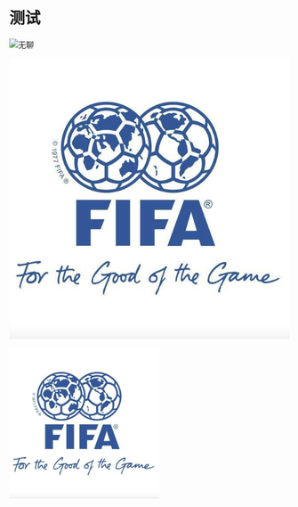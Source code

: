 # 测试
![无聊](http://5b0988e595225.cdn.sohucs.com/images/20190408/7ef1b3dc023e46f6b4e4edf302db4efd.gif)

![无聊](https://github.com/hyunmau/TV/blob/main/fifa.jpg)

<img src="https://github.com/hyunmau/TV/blob/main/fifa.jpg" width="270">